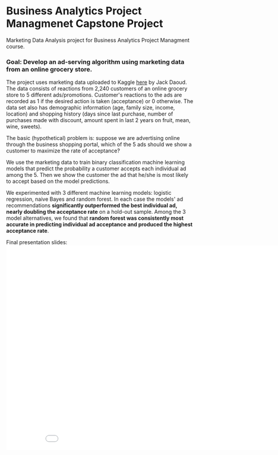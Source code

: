 # Business Analytics Project Managmenet Capstone Project

Marketing Data Analysis project for Business Analytics Project Managment course.

### Goal: Develop an ad-serving algorithm using marketing data from an online grocery store.

The project uses marketing data uploaded to Kaggle [here](https://www.kaggle.com/jackdaoud/marketing-data) by Jack Daoud. The data consists of reactions from 2,240 customers of an online grocery store to 5 different ads/promotions. Customer's reactions to the ads are recorded as 1 if the desired action is taken (acceptance) or 0 otherwise. The data set also has demographic information (age, family size, income, location) and shopping history (days since last purchase, number of purchases made with discount, amount spent in last 2 years on fruit, mean, wine, sweets).

The basic (hypothetical) problem is: suppose we are advertising online through the business shopping portal, which of the 5 ads should we show a customer to maximize the rate of acceptance?

We use the marketing data to train binary classification machine learning models that predict the probability a customer accepts each individual ad among the 5. Then we show the customer the ad that he/she is most likely to accept based on the model predictions.

We experimented with 3 different machine learning models: logistic regression, naive Bayes and random forest. In each case the models' ad recommendations **significantly outperformed the best individual ad, nearly doubling the acceptance rate** on a hold-out sample.  Among the 3 model alternatives, we found that **random forest was consistently most accurate in predicting individual ad acceptance and produced the highest acceptance rate**. 

Final presentation slides:
<embed src="Business Analytics Project Mgmt Final Presentation.pdf" type="application/pdf" height="550px" width="900px">

